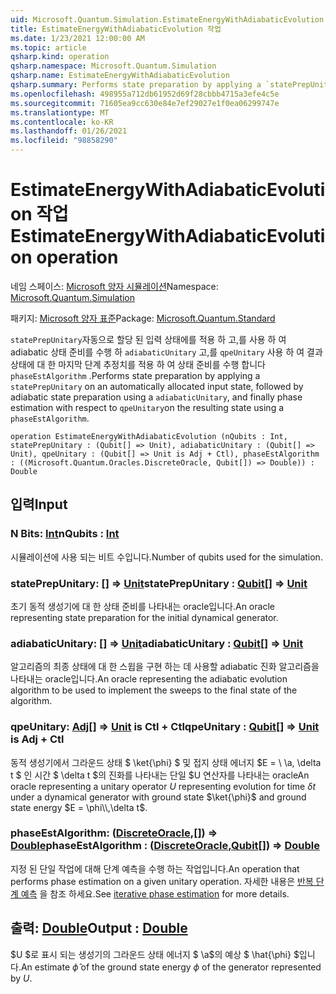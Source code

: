 ```yaml
---
uid: Microsoft.Quantum.Simulation.EstimateEnergyWithAdiabaticEvolution
title: EstimateEnergyWithAdiabaticEvolution 작업
ms.date: 1/23/2021 12:00:00 AM
ms.topic: article
qsharp.kind: operation
qsharp.namespace: Microsoft.Quantum.Simulation
qsharp.name: EstimateEnergyWithAdiabaticEvolution
qsharp.summary: Performs state preparation by applying a `statePrepUnitary` on an automatically allocated input state, followed by adiabatic state preparation using a `adiabaticUnitary`, and finally phase estimation with respect to `qpeUnitary`on the resulting state using a `phaseEstAlgorithm`.
ms.openlocfilehash: 498955a712db61952d69f28cbbb4715a3efe4c5e
ms.sourcegitcommit: 71605ea9cc630e84e7ef29027e1f0ea06299747e
ms.translationtype: MT
ms.contentlocale: ko-KR
ms.lasthandoff: 01/26/2021
ms.locfileid: "98858290"
---
```

# <a name="estimateenergywithadiabaticevolution-operation"></a><span data-ttu-id="5e8e0-102">EstimateEnergyWithAdiabaticEvolution 작업</span><span class="sxs-lookup"><span data-stu-id="5e8e0-102">EstimateEnergyWithAdiabaticEvolution operation</span></span>

<span data-ttu-id="5e8e0-103">네임 스페이스: [Microsoft 양자 시뮬레이션](xref:Microsoft.Quantum.Simulation)</span><span class="sxs-lookup"><span data-stu-id="5e8e0-103">Namespace: [Microsoft.Quantum.Simulation](xref:Microsoft.Quantum.Simulation)</span></span>

<span data-ttu-id="5e8e0-104">패키지: [Microsoft 양자 표준](https://nuget.org/packages/Microsoft.Quantum.Standard)</span><span class="sxs-lookup"><span data-stu-id="5e8e0-104">Package: [Microsoft.Quantum.Standard](https://nuget.org/packages/Microsoft.Quantum.Standard)</span></span>


<span data-ttu-id="5e8e0-105">`statePrepUnitary`자동으로 할당 된 입력 상태에를 적용 하 고,를 사용 하 여 adiabatic 상태 준비를 수행 하 `adiabaticUnitary` 고,를 `qpeUnitary` 사용 하 여 결과 상태에 대 한 마지막 단계 추정치를 적용 하 여 상태 준비를 수행 합니다 `phaseEstAlgorithm` .</span><span class="sxs-lookup"><span data-stu-id="5e8e0-105">Performs state preparation by applying a `statePrepUnitary` on an automatically allocated input state, followed by adiabatic state preparation using a `adiabaticUnitary`, and finally phase estimation with respect to `qpeUnitary`on the resulting state using a `phaseEstAlgorithm`.</span></span>

```qsharp
operation EstimateEnergyWithAdiabaticEvolution (nQubits : Int, statePrepUnitary : (Qubit[] => Unit), adiabaticUnitary : (Qubit[] => Unit), qpeUnitary : (Qubit[] => Unit is Adj + Ctl), phaseEstAlgorithm : ((Microsoft.Quantum.Oracles.DiscreteOracle, Qubit[]) => Double)) : Double
```


## <a name="input"></a><span data-ttu-id="5e8e0-106">입력</span><span class="sxs-lookup"><span data-stu-id="5e8e0-106">Input</span></span>

### <a name="nqubits--int"></a><span data-ttu-id="5e8e0-107">N Bits: [Int](xref:microsoft.quantum.lang-ref.int)</span><span class="sxs-lookup"><span data-stu-id="5e8e0-107">nQubits : [Int](xref:microsoft.quantum.lang-ref.int)</span></span>

<span data-ttu-id="5e8e0-108">시뮬레이션에 사용 되는 비트 수입니다.</span><span class="sxs-lookup"><span data-stu-id="5e8e0-108">Number of qubits used for the simulation.</span></span>


### <a name="stateprepunitary--qubit--unit"></a><span data-ttu-id="5e8e0-109">statePrepUnitary: [](xref:microsoft.quantum.lang-ref.qubit)[] => [Unit](xref:microsoft.quantum.lang-ref.unit)</span><span class="sxs-lookup"><span data-stu-id="5e8e0-109">statePrepUnitary : [Qubit](xref:microsoft.quantum.lang-ref.qubit)[] => [Unit](xref:microsoft.quantum.lang-ref.unit)</span></span> 

<span data-ttu-id="5e8e0-110">초기 동적 생성기에 대 한 상태 준비를 나타내는 oracle입니다.</span><span class="sxs-lookup"><span data-stu-id="5e8e0-110">An oracle representing state preparation for the initial dynamical generator.</span></span>


### <a name="adiabaticunitary--qubit--unit"></a><span data-ttu-id="5e8e0-111">adiabaticUnitary: [](xref:microsoft.quantum.lang-ref.qubit)[] => [Unit](xref:microsoft.quantum.lang-ref.unit)</span><span class="sxs-lookup"><span data-stu-id="5e8e0-111">adiabaticUnitary : [Qubit](xref:microsoft.quantum.lang-ref.qubit)[] => [Unit](xref:microsoft.quantum.lang-ref.unit)</span></span> 

<span data-ttu-id="5e8e0-112">알고리즘의 최종 상태에 대 한 스윕을 구현 하는 데 사용할 adiabatic 진화 알고리즘을 나타내는 oracle입니다.</span><span class="sxs-lookup"><span data-stu-id="5e8e0-112">An oracle representing the adiabatic evolution algorithm to be used to implement the sweeps to the final state of the algorithm.</span></span>


### <a name="qpeunitary--qubit--unit--is-adj--ctl"></a><span data-ttu-id="5e8e0-113">qpeUnitary: [Adj](xref:microsoft.quantum.lang-ref.qubit)[] => [Unit](xref:microsoft.quantum.lang-ref.unit)  is Ctl + Ctl</span><span class="sxs-lookup"><span data-stu-id="5e8e0-113">qpeUnitary : [Qubit](xref:microsoft.quantum.lang-ref.qubit)[] => [Unit](xref:microsoft.quantum.lang-ref.unit)  is Adj + Ctl</span></span>

<span data-ttu-id="5e8e0-114">동적 생성기에서 그라운드 상태 $ \ket{\phi} $ 및 접지 상태 에너지 $E = \\ \a, \delta t $ 인 시간 $ \delta t $의 진화를 나타내는 단일 $U 연산자를 나타내는 oracle</span><span class="sxs-lookup"><span data-stu-id="5e8e0-114">An oracle representing a unitary operator $U$ representing evolution for time $\delta t$ under a dynamical generator with ground state $\ket{\phi}$ and ground state energy $E = \phi\\,\delta t$.</span></span>


### <a name="phaseestalgorithm--discreteoraclequbit--double"></a><span data-ttu-id="5e8e0-115">phaseEstAlgorithm: ([DiscreteOracle](xref:Microsoft.Quantum.Oracles.DiscreteOracle),[](xref:microsoft.quantum.lang-ref.qubit)[]) => [Double](xref:microsoft.quantum.lang-ref.double)</span><span class="sxs-lookup"><span data-stu-id="5e8e0-115">phaseEstAlgorithm : ([DiscreteOracle](xref:Microsoft.Quantum.Oracles.DiscreteOracle),[Qubit](xref:microsoft.quantum.lang-ref.qubit)[]) => [Double](xref:microsoft.quantum.lang-ref.double)</span></span> 

<span data-ttu-id="5e8e0-116">지정 된 단일 작업에 대해 단계 예측을 수행 하는 작업입니다.</span><span class="sxs-lookup"><span data-stu-id="5e8e0-116">An operation that performs phase estimation on a given unitary operation.</span></span>
<span data-ttu-id="5e8e0-117">자세한 내용은 [반복 단계 예측](/quantum/libraries/characterization#iterative-phase-estimation) 을 참조 하세요.</span><span class="sxs-lookup"><span data-stu-id="5e8e0-117">See [iterative phase estimation](/quantum/libraries/characterization#iterative-phase-estimation) for more details.</span></span>



## <a name="output--double"></a><span data-ttu-id="5e8e0-118">출력: [Double](xref:microsoft.quantum.lang-ref.double)</span><span class="sxs-lookup"><span data-stu-id="5e8e0-118">Output : [Double](xref:microsoft.quantum.lang-ref.double)</span></span>

<span data-ttu-id="5e8e0-119">$U $로 표시 되는 생성기의 그라운드 상태 에너지 $ \a$의 예상 $ \hat{\phi} $입니다.</span><span class="sxs-lookup"><span data-stu-id="5e8e0-119">An estimate $\hat{\phi}$ of the ground state energy $\phi$ of the generator represented by $U$.</span></span>